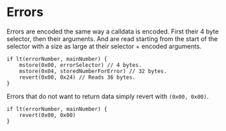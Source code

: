 # Errors

Errors are encoded the same way a calldata is encoded. First their 4 byte selector, then their arguments. And are read starting from the start of the selector with a size as large at their selector + encoded arguments.
```assembly
if lt(errorNumber, mainNumber) {
    mstore(0x00, errorSelector) // 4 bytes.
    mstore(0x04, storedNumberForError) // 32 bytes.
    revert(0x00, 0x24) // Reads 36 bytes.
}
```

Errors that do not want to return data simply revert with `(0x00, 0x00)`.
```assembly
if lt(errorNumber, mainNumber) {
    revert(0x00, 0x00)
}
```